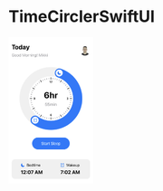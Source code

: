 # TimeCirclerSwiftUI



<img src="https://github.com/MikkiWhiteDove/TimeCirclerSwiftUI/blob/main/screens/Circle.png" width="150" hedth="300">

